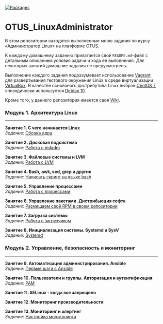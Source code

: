 [![Packages](https://img.shields.io/badge/CentOS-7-orange)](https://wiki.centos.org/ru/Download)


# OTUS_LinuxAdministrator
В этом репозитории находятся выполненные мною задания по курсу [&laquo;Администратор Linux&raquo;](https://otus.ru/lessons/linux/?int_source=courses_catalog&int_term=operations) на платформе [OTUS](https://otus.ru/).

К каждому домашнему заданию прилагается свой `README.md`-файл с детальным описанием условия задачи и хода ее выполнения. Для некоторых занятий домашние задания не предусмотрены.

Выполнение каждого задания подразумевает использование [Vagrant](https://www.vagrantup.com/) для развертывания тестового окружения Linux в среде виртуализации [VirtualBox](https://www.virtualbox.org/). В качестве основоного дистрибутива Linux выбран [CentOS 7](https://wiki.centos.org/Download), эпизодически используется [Debian 10](https://www.debian.org/).

Кроме того, у данного репозитория имеется своя [Wiki](https://github.com/che-a/OTUS_LinuxAdministration/wiki).

### Модуль 1. Архитектура Linux
---

**Занятие 1. С  чего начинается Linux**  
*Задание:* [Сборка ядра](https://github.com/che-a/OTUS_LinuxAdministration/blob/master/tasks/01/)  

**Занятие 2. Дисковая подсистема**  
*Задание:* [Работа с mdadm](https://github.com/che-a/OTUS_LinuxAdministration/blob/master/tasks/02/)  

**Занятие 3. Файловые системы и LVM**  
*Задание:* [Работа с LVM](https://github.com/che-a/OTUS_LinuxAdministration/blob/master/tasks/03/)  

**Занятие 4. Bash, awk, sed, grep и другие**  
*Задание:* [Написать скрипт на языке bash](https://github.com/che-a/OTUS_LinuxAdministration/blob/master/tasks/04/)

**Занятие 5. Управление процессами**  
*Задание:* [Работа с процессами](https://github.com/che-a/OTUS_LinuxAdministration/blob/master/tasks/05/)

**Занятие 6. Управление пакетами. Дистрибьюция софта**  
*Задание:* [Размещаем свой RPM в своем репозитории](https://github.com/che-a/OTUS_LinuxAdministration/blob/master/tasks/06/)

**Занятие 7. Загрузка системы**  
*Задание:* [Работа с загрузчиком](https://github.com/che-a/OTUS_LinuxAdministration/blob/master/tasks/07/)

**Занятие 8. Инициализация системы. Systemd и SysV**  
*Задание:* [Systemd](https://github.com/che-a/OTUS_LinuxAdministration/blob/master/tasks/08/)

### Модуль 2. Управление, безопасность и мониторинг
***
**Занятие 9. Автоматизация администрирования. Ansible**  
*Задание:* [Первые шаги с Ansible](https://github.com/che-a/OTUS_LinuxAdministrator/tree/master/tasks/09)

**Занятие 10. Пользователи и группы. Авторизация и аутентификация**  
*Задание:* [PAM](https://github.com/che-a/OTUS_LinuxAdministrator/tree/master/tasks/10)

**Занятие 11. SELinux - когда все запрещено**  

**Занятие 12. Мониторинг производительности**  

**Занятие 13. Мониторинг и алертинг**  
*Задание:* [Настройка мониторинга](https://github.com/che-a/OTUS_LinuxAdministrator/tree/master/tasks/13)
